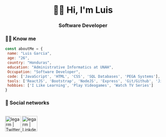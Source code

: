 <h1 align="center">👋🏻 Hi, I'm Luis</h1>
<h3 align="center">Software Developer</h3>

<h3 align="start">🐱‍🏍 Know me</h3>

 ```js
const aboutMe = {
  name: "Luis Garcia",
  age: "26",
  country: "Honduras",
  education: "Administrative Informatics at UNAH",
  Occupation: "Software Developer",
  code: ['JavaScript', 'HTML', 'CSS', 'SQL Databases', 'PEGA Systems'],
  tools: ['ReactJS', 'Bootstrap', 'NodeJS', 'Express', 'Git/Github', 'Jira', 'Confluence'],
  hobbies: ['I Like Learning', 'Play Videogames', 'Watch TV Series']
}
 ```
 
 <h3 align="start">💬 Social networks</h3>
 <p align="start">
<br/>
<a href="https://twitter.com/legarciam_">
  <img alt="legarm | Twitter" width="50px" src="https://user-images.githubusercontent.com/43545812/144034996-602b144a-16e1-41cc-99e7-c6040b20dcaf.png"/>
</a>
<a href="https://linkedin.com/in/legarm">
  <img alt="legarm | LinkdeIN" width="50px" src="https://user-images.githubusercontent.com/43545812/144035037-0f415fc7-9f96-4517-a370-ccc6e78a714b.png" />
</a>
</p>
